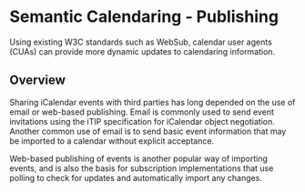# Semantic Calendaring - Publishing

Using existing W3C standards such as WebSub, calendar user agents (CUAs) can provide more dynamic updates to
calendaring information.

## Overview

Sharing iCalendar events with third parties has long depended on the use of email or web-based publishing. Email
is commonly used to send event invitations using the iTIP specification for iCalendar object negotiation. Another
common use of email is to send basic event information that may be imported to a calendar without explicit
acceptance.

Web-based publishing of events is another popular way of importing events, and is also the basis for subscription
implementations that use polling to check for updates and automatically import any changes.
